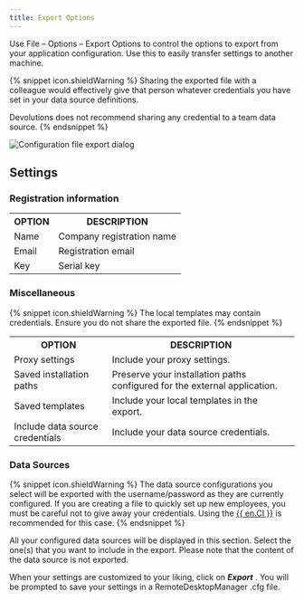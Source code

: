 ```yaml
---
title: Export Options
---
```

Use File – Options – Export Options to control the options to export from your application configuration. Use this to easily transfer settings to another machine.  

{% snippet icon.shieldWarning %} 
Sharing the exported file with a colleague would effectively give that person whatever credentials you have set in your data source definitions.  

Devolutions does not recommend sharing any credential to a team data source. 
{% endsnippet %}
 
![Configuration file export dialog](/img/en/rdm/windows/clip10759.png) 

## Settings 

### Registration information 

<table>
	<tr>
		<th>
OPTION 
		</th>
		<th>
DESCRIPTION 
		</th>
	</tr>
	<tr>
		<td>
Name 
		</td>
		<td>
Company registration name 
		</td>
	</tr>
	<tr>
		<td>
Email 
		</td>
		<td>
Registration email 
		</td>
	</tr>
	<tr>
		<td>
Key 
		</td>
		<td>
Serial key 
		</td>
	</tr>
</table>

### Miscellaneous 

{% snippet icon.shieldWarning %} 
The local templates may contain credentials. Ensure you do not share the exported file. 
{% endsnippet %}
 
<table>
	<tr>
		<th>
OPTION 
		</th>
		<th>
DESCRIPTION 
		</th>
	</tr>
	<tr>
		<td>
Proxy settings 
		</td>
		<td>
Include your proxy settings. 
		</td>
	</tr>
	<tr>
		<td>
Saved installation paths 
		</td>
		<td>
Preserve your installation paths configured for the external application. 
		</td>
	</tr>
	<tr>
		<td>
Saved templates 
		</td>
		<td>
Include your local templates in the export. 
		</td>
	</tr>
	<tr>
		<td>
Include data source credentials 
		</td>
		<td>
Include your data source credentials. 
		</td>
	</tr>
</table>

### Data Sources 

{% snippet icon.shieldWarning %} 
The data source configurations you select will be exported with the username/password as they are currently configured. If you are creating a file to quickly set up new employees, you must be careful not to give away your credentials. Using the [{{ en.CI }}](/rdm/windows/installation/client/custom-installer-service/) is recommended for this case. 
{% endsnippet %}
 
All your configured data sources will be displayed in this section. Select the one(s) that you want to include in the export. Please note that the content of the data source is not exported.  

When your settings are customized to your liking, click on ***Export*** . You will be prompted to save your settings in a RemoteDesktopManager .cfg file. 

